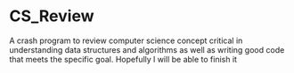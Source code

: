 # CS_Review
A crash program to review computer science concept critical in understanding data structures and algorithms as well as writing good code that meets the specific goal. Hopefully l will be able to finish it
